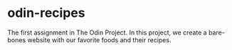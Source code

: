 # odin-recipes
The first assignment in The Odin Project. In this project, we create a bare-bones website with our favorite foods and their recipes.
